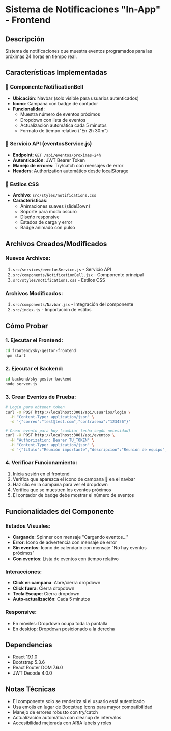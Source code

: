 # Sistema de Notificaciones "In-App" - Frontend

## Descripción
Sistema de notificaciones que muestra eventos programados para las próximas 24 horas en tiempo real.

## Características Implementadas

### 🔔 Componente NotificationBell
- **Ubicación**: Navbar (solo visible para usuarios autenticados)
- **Icono**: Campana con badge de contador
- **Funcionalidad**: 
  - Muestra número de eventos próximos
  - Dropdown con lista de eventos
  - Actualización automática cada 5 minutos
  - Formato de tiempo relativo ("En 2h 30m")

### 📡 Servicio API (eventosService.js)
- **Endpoint**: `GET /api/eventos/proximas-24h`
- **Autenticación**: JWT Bearer Token
- **Manejo de errores**: Try/catch con mensajes de error
- **Headers**: Authorization automático desde localStorage

### 🎨 Estilos CSS
- **Archivo**: `src/styles/notifications.css`
- **Características**:
  - Animaciones suaves (slideDown)
  - Soporte para modo oscuro
  - Diseño responsive
  - Estados de carga y error
  - Badge animado con pulso

## Archivos Creados/Modificados

### Nuevos Archivos:
1. `src/services/eventosService.js` - Servicio API
2. `src/components/NotificationBell.jsx` - Componente principal
3. `src/styles/notifications.css` - Estilos CSS

### Archivos Modificados:
1. `src/components/Navbar.jsx` - Integración del componente
2. `src/index.js` - Importación de estilos

## Cómo Probar

### 1. Ejecutar el Frontend:
```bash
cd frontend/sky-gestor-frontend
npm start
```

### 2. Ejecutar el Backend:
```bash
cd backend/sky-gestor-backend
node server.js
```

### 3. Crear Eventos de Prueba:
```bash
# Login para obtener token
curl -X POST http://localhost:3001/api/usuarios/login \
  -H "Content-Type: application/json" \
  -d '{"correo":"test@test.com","contrasena":"123456"}'

# Crear evento para hoy (cambiar fecha según necesidad)
curl -X POST http://localhost:3001/api/eventos \
  -H "Authorization: Bearer TU_TOKEN" \
  -H "Content-Type: application/json" \
  -d '{"titulo":"Reunión importante","descripcion":"Reunión de equipo","fecha":"2025-01-27 15:00:00"}'
```

### 4. Verificar Funcionamiento:
1. Inicia sesión en el frontend
2. Verifica que aparezca el ícono de campana 🔔 en el navbar
3. Haz clic en la campana para ver el dropdown
4. Verifica que se muestren los eventos próximos
5. El contador de badge debe mostrar el número de eventos

## Funcionalidades del Componente

### Estados Visuales:
- **Cargando**: Spinner con mensaje "Cargando eventos..."
- **Error**: Icono de advertencia con mensaje de error
- **Sin eventos**: Icono de calendario con mensaje "No hay eventos próximos"
- **Con eventos**: Lista de eventos con tiempo relativo

### Interacciones:
- **Click en campana**: Abre/cierra dropdown
- **Click fuera**: Cierra dropdown
- **Tecla Escape**: Cierra dropdown
- **Auto-actualización**: Cada 5 minutos

### Responsive:
- En móviles: Dropdown ocupa toda la pantalla
- En desktop: Dropdown posicionado a la derecha

## Dependencias
- React 19.1.0
- Bootstrap 5.3.6
- React Router DOM 7.6.0
- JWT Decode 4.0.0

## Notas Técnicas
- El componente solo se renderiza si el usuario está autenticado
- Usa emojis en lugar de Bootstrap Icons para mayor compatibilidad
- Manejo de errores robusto con try/catch
- Actualización automática con cleanup de intervalos
- Accesibilidad mejorada con ARIA labels y roles
